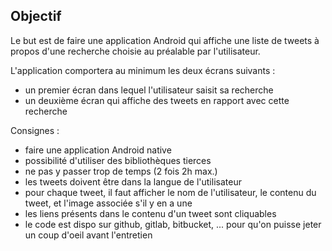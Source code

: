 Objectif
--------
Le but est de faire une application Android qui affiche une liste de tweets à propos d'une recherche choisie au préalable par l'utilisateur.

L'application comportera au minimum les deux écrans suivants :

 - un premier écran dans lequel l'utilisateur saisit sa recherche
 - un deuxième écran qui affiche des tweets en rapport avec cette recherche

Consignes :

- faire une application Android native
- possibilité d'utiliser des bibliothèques tierces
- ne pas y passer trop de temps (2 fois 2h max.)
- les tweets doivent être dans la langue de l'utilisateur
- pour chaque tweet, il faut afficher le nom de l'utilisateur, le contenu du tweet, et l'image associée s'il y en a une
- les liens présents dans le contenu d'un tweet sont cliquables
- le code est dispo sur github, gitlab, bitbucket, ... pour qu'on puisse jeter un coup d'oeil avant l'entretien
